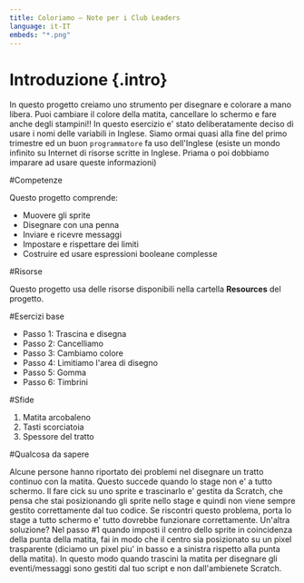 ```yaml
---
title: Coloriamo — Note per i Club Leaders     
language: it-IT
embeds: "*.png"
---
```


# Introduzione {.intro}

In questo progetto creiamo uno strumento per disegnare e colorare a mano libera. Puoi cambiare il colore della matita, cancellare lo schermo e fare anche degli stampini!!
In questo esercizio e' stato deliberatamente deciso di usare i nomi delle variabili in Inglese. Siamo ormai quasi alla fine del primo trimestre ed un buon `programmatore` fa uso dell'Inglese (esiste un mondo infinito su Internet di risorse scritte in Inglese. Priama o poi dobbiamo imparare ad usare queste informazioni)

#Competenze

Questo progetto comprende:

* Muovere gli sprite
* Disegnare con una penna
* Inviare e ricevre messaggi
* Impostare e rispettare dei limiti
* Costruire ed usare espressioni booleane complesse

#Risorse

Questo progetto usa delle risorse disponibili nella cartella **Resources** del progetto.

#Esercizi base
* Passo 1: Trascina e disegna
* Passo 2: Cancelliamo
* Passo 3: Cambiamo colore
* Passo 4: Limitiamo l'area di disegno
* Passo 5: Gomma
* Passo 6: Timbrini

#Sfide

1. Matita arcobaleno
2. Tasti scorciatoia
3. Spessore del tratto 

#Qualcosa da sapere

Alcune persone hanno riportato dei problemi nel disegnare un tratto continuo con la matita. Questo succede quando lo stage non e' a tutto schermo. Il fare cick su uno sprite e trascinarlo e' gestita da Scratch, che pensa che stai posizionando gli sprite nello stage e quindi non viene sempre gestito correttamente dal tuo codice. Se riscontri questo problema, porta lo stage a tutto schermo e' tutto dovrebbe funzionare correttamente.
Un'altra soluzione? Nel passo #1 quando imposti il centro dello sprite in coincidenza della punta della matita, fai in modo che il centro sia posizionato su un pixel trasparente (diciamo un pixel piu' in basso e a sinistra rispetto alla punta della matita). In questo modo quando trascini la matita per disegnare gli eventi/messaggi sono gestiti dal tuo script e non dall'ambienete Scratch.



